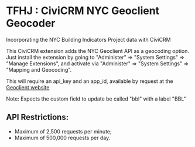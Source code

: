 # TFHJ : CiviCRM NYC Geoclient Geocoder
Incorporating the NYC Building Indicators Project data with CiviCRM

This CiviCRM extension adds the NYC Geoclient API as a geocoding option. 
Just install the extension by going to "Administer" => "System Settings" => "Manage Extensions", 
and activate via "Administer" => "System Settings" => "Mapping and Geocoding".

This will require an api_key and an app_id, available by request at the [Geoclient website](https://developer.cityofnewyork.us/api/geoclient-api)


Note: Expects the custom field to update be called "bbl" with a label "BBL"

## API Restrictions:
* Maximum of 2,500 requests per minute;
* Maximum of 500,000 requests per day.

